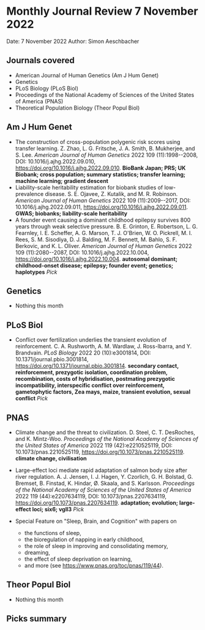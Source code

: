 # Monthly Journal Review 7 November 2022

Date: 7 November 2022
Author: Simon Aeschbacher

## Journals covered
- American Journal of Human Genetics (Am J Hum Genet)
- Genetics
- PLoS Biology (PLoS Biol)
- Proceedings of the National Academy of Sciences of the United States of America (PNAS)
- Theoretical Population Biology (Theor Popul Biol)

## Am J Hum Genet
- The construction of cross-population polygenic risk scores using transfer learning. Z. Zhao, L. G. Fritsche, J. A. Smith, B. Mukherjee, and S. Lee. *American Journal of Human Genetics* 2022 109 (11):1998--2008, DOI: 10.1016/j.ajhg.2022.09.010, https://doi.org/10.1016/j.ajhg.2022.09.010. **BioBank Japan; PRS; UK Biobank; cross population; summary statistics; transfer learning; machine learning; gradient descent**
- Liability-scale heritability estimation for biobank studies of low-prevalence disease. S. E. Ojavee, Z. Kutalik, and M. R. Robinson. *American Journal of Human Genetics* 2022 109 (11):2009--2017, DOI: 10.1016/j.ajhg.2022.09.011, https://doi.org/10.1016/j.ajhg.2022.09.011. **GWAS; biobanks; liability-scale heritability**
- A founder event causing a dominant childhood epilepsy survives 800 years through weak selective pressure. B. E. Grinton, E. Robertson, L. G. Fearnley, I. E. Scheffer, A. G. Marson, T. J. O'Brien, W. O. Pickrell, M. I. Rees, S. M. Sisodiya, D. J. Balding, M. F. Bennett, M. Bahlo, S. F. Berkovic, and K. L. Oliver. *American Journal of Human Genetics* 2022 109 (11):2080--2087, DOI: 10.1016/j.ajhg.2022.10.004, https://doi.org/10.1016/j.ajhg.2022.10.004. **autosomal dominant; childhood-onset disease; epilepsy; founder event; genetics; haplotypes** *Pick*

## Genetics
- Nothing this month


## PLoS Biol
- Conflict over fertilization underlies the transient evolution of reinforcement. C. A. Rushworth, A. M. Wardlaw, J. Ross-Ibarra, and Y. Brandvain. *PLoS Biology* 2022 20 (10):e3001814, DOI: 10.1371/journal.pbio.3001814, https://doi.org/10.1371/journal.pbio.3001814. **secondary contact, reinforcement, prezygotic isolation, coordination problem, recombination, costs of hybridisation, postmating prezygotic incompatibility, interspecific conflict over reinforcement, gametophytic factors, Zea mays, maize, transient evolution, sexual conflict** *Pick*

## PNAS
- Climate change and the threat to civilization. D. Steel, C. T. DesRoches, and K. Mintz-Woo. *Proceedings of the National Academy of Sciences of the United States of America* 2022 119 (42):e2210525119, DOI: 10.1073/pnas.2210525119, https://doi.org/10.1073/pnas.2210525119. **climate change, civilisation**
- Large-effect loci mediate rapid adaptation of salmon body size after river regulation. A. J. Jensen, I. J. Hagen, Y. Czorlich, G. H. Bolstad, G. Bremset, B. Finstad, K. Hindar, Ø. Skaala, and S. Karlsson. *Proceedings of the National Academy of Sciences of the United States of America* 2022 119 (44):e2207634119, DOI: 10.1073/pnas.2207634119, https://doi.org/10.1073/pnas.2207634119. **adaptation; evolution; large-effect loci; six6; vgll3** *Pick*

- Special Feature on "Sleep, Brain, and Cognition" with papers on
    - the functions of sleep,
    - the bioregulation of napping in early childhood,
    - the role of sleep in improving and consolidating memory,
    - dreaming,
    - the effect of sleep deprivation on learning,
    - and more (see https://www.pnas.org/toc/pnas/119/44).

## Theor Popul Biol
- Nothing this month

## Picks summary

